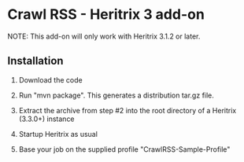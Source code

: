 Crawl RSS - Heritrix 3 add-on
=============================

NOTE: This add-on will only work with Heritrix 3.1.2 or later.

Installation
------------

1. Download the code

2. Run "mvn package". This generates a distribution tar.gz file.

3. Extract the archive from step #2 into the root directory of a Heritrix (3.3.0+) instance

4. Startup Heritrix as usual 

5. Base your job on the supplied profile "CrawlRSS-Sample-Profile"


